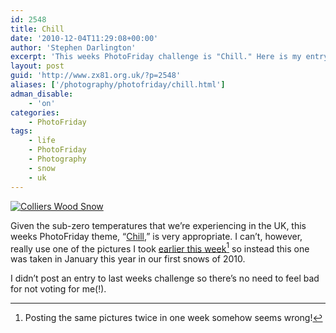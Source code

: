 ```yaml
---
id: 2548
title: Chill
date: '2010-12-04T11:29:08+00:00'
author: 'Stephen Darlington'
excerpt: 'This weeks PhotoFriday challenge is "Chill." Here is my entry.'
layout: post
guid: 'http://www.zx81.org.uk/?p=2548'
aliases: ['/photography/photofriday/chill.html']
adman_disable:
    - 'on'
categories:
    - PhotoFriday
tags:
    - life
    - PhotoFriday
    - Photography
    - snow
    - uk
---
```


[![Colliers Wood Snow](https://i0.wp.com/farm5.staticflickr.com/4068/4251564090_c14a11e37c.jpg?resize=500%2C334)](http://www.flickr.com/photos/stephendarlington/4251564090/ "Colliers Wood Snow by stephendarlington, on Flickr")

Given the sub-zero temperatures that we’re experiencing in the UK, this weeks PhotoFriday theme, “[Chill](http://www.photofriday.com/archives/challenge/001038.php),” is very appropriate. I can’t, however, really use one of the pictures I took [earlier this week](/photography/early-snow.html)[^1] so instead this one was taken in January this year in our first snows of 2010.

I didn’t post an entry to last weeks challenge so there’s no need to feel bad for not voting for me(!).
[^1]: Posting the same pictures twice in one week somehow seems wrong!
